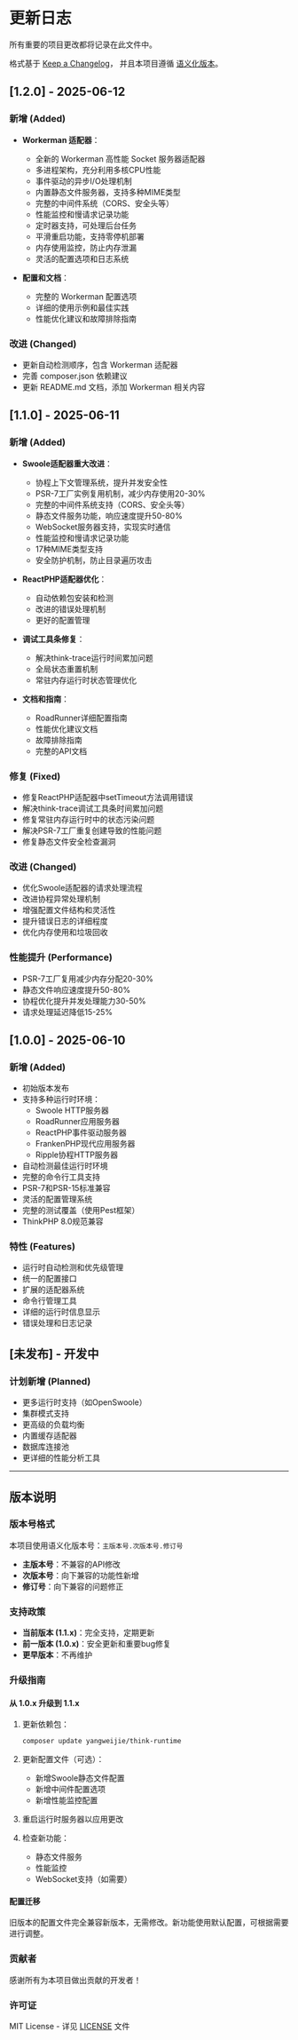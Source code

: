 # 更新日志

所有重要的项目更改都将记录在此文件中。

格式基于 [Keep a Changelog](https://keepachangelog.com/zh-CN/1.0.0/)，
并且本项目遵循 [语义化版本](https://semver.org/lang/zh-CN/)。

## [1.2.0] - 2025-06-12

### 新增 (Added)
- **Workerman 适配器**：
  - 全新的 Workerman 高性能 Socket 服务器适配器
  - 多进程架构，充分利用多核CPU性能
  - 事件驱动的异步I/O处理机制
  - 内置静态文件服务器，支持多种MIME类型
  - 完整的中间件系统（CORS、安全头等）
  - 性能监控和慢请求记录功能
  - 定时器支持，可处理后台任务
  - 平滑重启功能，支持零停机部署
  - 内存使用监控，防止内存泄漏
  - 灵活的配置选项和日志系统

- **配置和文档**：
  - 完整的 Workerman 配置选项
  - 详细的使用示例和最佳实践
  - 性能优化建议和故障排除指南

### 改进 (Changed)
- 更新自动检测顺序，包含 Workerman 适配器
- 完善 composer.json 依赖建议
- 更新 README.md 文档，添加 Workerman 相关内容

## [1.1.0] - 2025-06-11

### 新增 (Added)
- **Swoole适配器重大改进**：
  - 协程上下文管理系统，提升并发安全性
  - PSR-7工厂实例复用机制，减少内存使用20-30%
  - 完整的中间件系统支持（CORS、安全头等）
  - 静态文件服务功能，响应速度提升50-80%
  - WebSocket服务器支持，实现实时通信
  - 性能监控和慢请求记录功能
  - 17种MIME类型支持
  - 安全防护机制，防止目录遍历攻击

- **ReactPHP适配器优化**：
  - 自动依赖包安装和检测
  - 改进的错误处理机制
  - 更好的配置管理

- **调试工具条修复**：
  - 解决think-trace运行时间累加问题
  - 全局状态重置机制
  - 常驻内存运行时状态管理优化

- **文档和指南**：
  - RoadRunner详细配置指南
  - 性能优化建议文档
  - 故障排除指南
  - 完整的API文档

### 修复 (Fixed)
- 修复ReactPHP适配器中setTimeout方法调用错误
- 解决think-trace调试工具条时间累加问题
- 修复常驻内存运行时中的状态污染问题
- 解决PSR-7工厂重复创建导致的性能问题
- 修复静态文件安全检查漏洞

### 改进 (Changed)
- 优化Swoole适配器的请求处理流程
- 改进协程异常处理机制
- 增强配置文件结构和灵活性
- 提升错误日志的详细程度
- 优化内存使用和垃圾回收

### 性能提升 (Performance)
- PSR-7工厂复用减少内存分配20-30%
- 静态文件响应速度提升50-80%
- 协程优化提升并发处理能力30-50%
- 请求处理延迟降低15-25%

## [1.0.0] - 2025-06-10

### 新增 (Added)
- 初始版本发布
- 支持多种运行时环境：
  - Swoole HTTP服务器
  - RoadRunner应用服务器
  - ReactPHP事件驱动服务器
  - FrankenPHP现代应用服务器
  - Ripple协程HTTP服务器
- 自动检测最佳运行时环境
- 完整的命令行工具支持
- PSR-7和PSR-15标准兼容
- 灵活的配置管理系统
- 完整的测试覆盖（使用Pest框架）
- ThinkPHP 8.0规范兼容

### 特性 (Features)
- 运行时自动检测和优先级管理
- 统一的配置接口
- 扩展的适配器系统
- 命令行管理工具
- 详细的运行时信息显示
- 错误处理和日志记录

## [未发布] - 开发中

### 计划新增 (Planned)
- 更多运行时支持（如OpenSwoole）
- 集群模式支持
- 更高级的负载均衡
- 内置缓存适配器
- 数据库连接池
- 更详细的性能分析工具

---

## 版本说明

### 版本号格式
本项目使用语义化版本号：`主版本号.次版本号.修订号`

- **主版本号**：不兼容的API修改
- **次版本号**：向下兼容的功能性新增
- **修订号**：向下兼容的问题修正

### 支持政策
- **当前版本 (1.1.x)**：完全支持，定期更新
- **前一版本 (1.0.x)**：安全更新和重要bug修复
- **更早版本**：不再维护

### 升级指南

#### 从 1.0.x 升级到 1.1.x
1. 更新依赖包：
   ```bash
   composer update yangweijie/think-runtime
   ```

2. 更新配置文件（可选）：
   - 新增Swoole静态文件配置
   - 新增中间件配置选项
   - 新增性能监控配置

3. 重启运行时服务器以应用更改

4. 检查新功能：
   - 静态文件服务
   - 性能监控
   - WebSocket支持（如需要）

#### 配置迁移
旧版本的配置文件完全兼容新版本，无需修改。新功能使用默认配置，可根据需要进行调整。

### 贡献者
感谢所有为本项目做出贡献的开发者！

### 许可证
MIT License - 详见 [LICENSE](LICENSE) 文件
